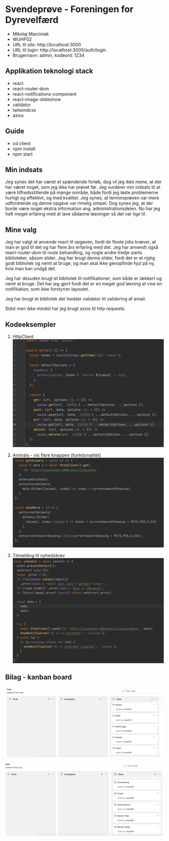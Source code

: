# Svendeprøve - Foreningen for Dyrevelfærd

- Mikolaj Marciniak
- WUHF02
- URL til site: http://localhost:3000
- URL til login: http://localhost:3000/auth/login
- Brugernavn: admin, kodeord: 1234

## Applikation teknologi stack

- react
- react-router-dom
- react-notifications-component
- react-image-slideshow
- validator
- tailwindcss
- axios

## Guide

- cd client
- npm install
- npm start

## Min indsats

Jeg synes det har været et spændende forløb, dog vil jeg ikke mene,
at der har været noget, som jeg ikke har prøvet før. Jeg vurderer
min indsats til at være tilfredsstillende på mange område, både
fordi jeg løste problemerne hurtigt og effektivt, og med kvalitet.
Jeg synes, at terminsprøven var mere udfordrende og denne opgave var rimelig
simpel. Dog synes jeg, at der burde være noget ekstra information ang.
administrationsdelen. Nu har jeg haft meget erfaring med at lave
sådanne løsninger så det var lige til.

## Mine valg

Jeg har valgt at anvende react til opgaven, fordi de fleste jobs kræver,
at man er god til det og har flere års erfaring med det. Jeg har
anvendt også react-router-dom til route behandling, og nogle andre
tredje-parts biblioteker, såsom slider. Jeg har brugt denne slider,
fordi det er et rigtig godt bibliotek og nemt at bruge, og man skal ikke
genopfinde hjul på ny, hvis man kan undgå det.

Jeg har desuden brugt et bibliotek til notifikationer, som både er lækkert
og nemt at bruge. Det har jeg gjort fordi det er en meget god løsning
at vise en notifikation, som ikke forstyrrer layoutet.

Jeg har brugt et bibliotek der hedder validator til validering af email.

Sidst men ikke mindst har jeg brugt axios til http requests.

## Kodeeksempler

1. HttpClient
   ![http](documentation/http.png)

2. Animals - vis flere knappen (funktionalitet)
   ![animals](documentation/animals.png)

3. Tilmelding til nyhedsbrev
   ![tilmelding](documentation/tilmelding.png)

## Bilag - kanban board

![Kanban1](documentation/kanban1.png)

![Kanban2](documentation/kanban2.png)
